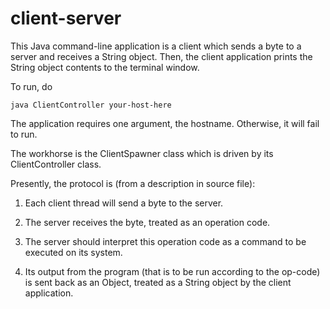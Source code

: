 client-server
=============

This Java command-line application is a client which sends a byte to a server and 
receives a String object. Then, the client application prints the String object 
contents to the terminal window.


To run, do

	
	java ClientController your-host-here
	

The application requires one argument, the hostname. Otherwise, it will fail to run.




The workhorse is the ClientSpawner class which 
is driven by its ClientController class. 


Presently, the protocol is (from a description in source file):

1. Each client thread will send a byte to
   the server.

2. The server receives the byte, treated as an operation code.

3. The server should interpret this operation code as a command to be
   executed on its system.

4. Its output from the program (that is to be run according to the
   op-code) is sent back as an Object, treated as a String object
   by the client application.




